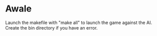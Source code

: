 # Awale
Launch the makefile with "make all" to launch the game against the AI.
Create the bin directory if you have an error.
